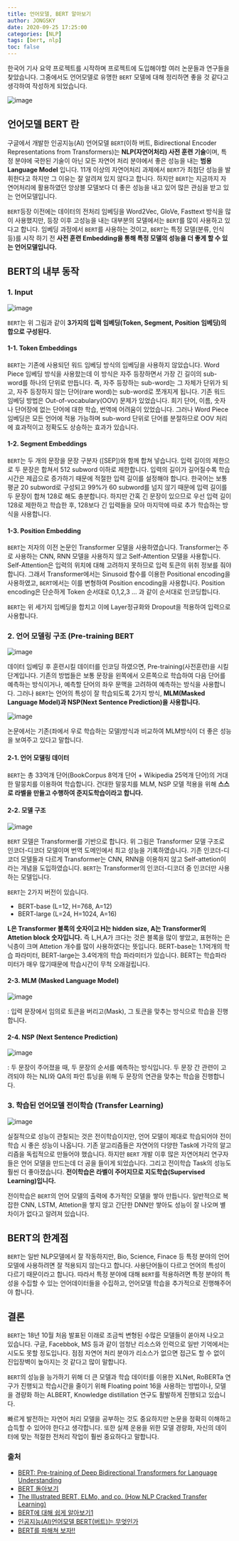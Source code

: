 ```yaml
---
title: 언어모델, BERT 알아보기
author: JONGSKY
date: 2020-09-25 17:25:00
categories: [NLP]
tags: [bert, nlp]
toc: false
---
```


한국어 기사 요약 프로젝트를 시작하며 프로젝트에 도입해야할 여러 논문들과 연구들을 찾았습니다. 그중에서도 언어모델로 유명한 ```BERT``` 모델에 대해 정리하면 좋을 것 같다고 생각하여 작성하게 되었습니다. 

![image](https://user-images.githubusercontent.com/40276516/94236173-bd2faa80-ff47-11ea-9262-184f550b6cbb.png)

## 언어모델 BERT 란

구글에서 개발한 인공지능(AI) 언어모델 ```BERT```(이하 버트, Bidirectional Encoder Representations from Transformers)는 **NLP(자연어처리) 사전 훈련 기술**이며, 특정 분야에 국한된 기술이 아닌 모든 자연어 처리 분야에서 좋은 성능을 내는 **범용 Language Model** 입니다. 11개 이상의 자연어처리 과제에서 ```BERT```가 최첨단 성능을 발휘한다고 하지만 그 이유는 잘 알려져 있지 않다고 합니다. 하지만 ```BERT```는 지금까지 자연어처리에 활용하였던 앙상블 모델보다 더 좋은 성능을 내고 있어 많은 관심을 받고 있는 언어모델입니다. 

```BERT```등장 이전에는 데이터의 전처리 임베딩을 Word2Vec, GloVe, Fasttext 방식을 많이 사용했지만, 등장 이후 고성능을 내는 대부분의 모델에서는 ```BERT```를 많이 사용하고 있다고 합니다. 임베딩 과정에서 ```BERT```를 사용하는 것이고, ```BERT```는 특정 모델(분류, 인식 등)를 시작 하기 전 **사전 훈련 Embedding을 통해 특정 모델의 성능을 더 좋게 할 수 있는 언어모델입니다.**

## BERT의 내부 동작

### 1. Input

![image](https://user-images.githubusercontent.com/40276516/94236526-58c11b00-ff48-11ea-8b85-822ebffd3d11.png)

```BERT```는 위 그림과 같이 **3가지의 입력 임베딩(Token, Segment, Position 임베딩)의 합으로 구성된다.**

#### 1-1. Token Embeddings

```BERT```는 기존에 사용되던 워드 임베딩 방식의 임베딩을 사용하지 않았습니다. Word Piece 임베딩 방식을 사용핬는데 이 방식은 자주 등장하면서 가장 긴 길이의 sub-word를 하나의 단위로 만듭니다. 즉, 자주 등장하는 sub-word는 그 자체가 단위가 되고, 자주 등장하지 않는 단어(rare word)는 sub-word로 쪼개지게 됩니다. 기존 워드 임베딩 방법은 Out-of-vocabulary(OOV) 문제가 있었습니다. 희기 단어, 이름, 숫자 나 단어장에 없는 단어에 대한 학습, 번역에 어려움이 있었습니다. 그러나 Word Piece 임베딩은 모든 언어에 적용 가능하며 sub-word 단위로 단어를 분절하므로 OOV 처리에 효과적이고 정확도도 상승하는 효과가 있습니다.

#### 1-2. Segment Embeddings

```BERT```는 두 개의 문장을 문장 구분자 ([SEP])와 함께 합쳐 넣습니다. 입력 길이의 제한으로 두 문장은 합쳐서 512 subword 이하로 제한합니다. 입력의 길이가 길어질수록 학습시간은 제곱으로 증가하기 때문에 적절한 입력 길이를 설정해야 합니다. 한국어는 보통 평균 20 subword로 구성되고 99%가 60 subword를 넘지 않기 때문에 입력 길이를 두 문장이 합쳐 128로 해도 충분합니다. 하지만 간혹 긴 문장이 있으므로 우선 입력 길이 128로 제한하고 학습한 후, 128보다 긴 입력들을 모아 마지막에 따로 추가 학습하는 방식을 사용합니다.

#### 1-3. Position Embedding

```BERT```는 저자의 이전 논문인 Transformer 모델을 사용하였습니다. Transformer는 주로 사용하는 CNN, RNN 모델을 사용하지 않고 Self-Attention 모델을 사용합니다. Self-Attention은 입력의 위치에 대해 고려하지 못하므로 입력 토큰의 위취 정보를 줘야합니다. 그래서 Transformer에서는 Sinusoid 함수를 이용한 Positional encoding을 사용하였고, ```BERT```에서는 이를 변형하여 Position encoding을 사용합니다. Position encoding은 단순하게 Token 순서대로 0,1,2,3 ... 과 같이 순서대로 인코딩합니다.

```BERT```는 위 세가지 임베딩을 합치고 이에 Layer정규화와 Dropout을 적용하여 입력으로 사용합니다.

### 2. 언어 모델링 구조 (Pre-training BERT

![image](https://user-images.githubusercontent.com/40276516/94240535-611c5480-ff4e-11ea-8106-653ac7a0511f.png)

데이터 임베딩 후 훈련시킬 데이터를 인코딩 하였으면, Pre-training(사전훈련)을 시킬 단계입니다. 기존의 방법들은 보통 문장을 왼쪽에서 오른쪽으로 학습하여 다음 단어를 예측하는 방식이거나, 예측할 단어의 좌우 문맥을 고려하여 예측하는 방식을 사용합니다. 그러나 ```BERT```는 언어의 특성이 잘 학습되도록 2가지 방식, **MLM(Masked Language Model)과 NSP(Next Sentence Prediction)을 사용합니다.**

![image](https://user-images.githubusercontent.com/40276516/94241593-ce7cb500-ff4f-11ea-9556-d7f2a0b8e6a5.png)

논문에서는 기존(좌에서 우로 학습하는 모델)방식과 비교하여 MLM방식이 더 좋은 성능을 보여주고 있다고 말합니다.


#### 2-1. 언어 모델링 데이터

```BERT```는 총 33억개 단어(BookCorpus 8억개 단어 + Wikipedia 25억개 단어)의 거대한 말뭉치를 이용하여 학습합니다. 건대한 말뭉치를 MLM, NSP 모델 적용을 위해 **스스로 라벨을 만들고 수행하여 준지도학습이라고 합니다.**

#### 2-2. 모델 구조

![image](https://user-images.githubusercontent.com/40276516/94242512-18b26600-ff51-11ea-8b84-92d9726ef4a1.png)

```BERT``` 모델은 Transformer를 기반으로 합니다. 위 그림은 Transformer 모델 구조로 인코더-디코더 모델이며 번역 도메인에서 최고 성능을 기록하였습니다. 기존 인코더-디코더 모델들과 다르게 Transformer는 CNN, RNN을 이용하지 않고 Self-attetion이라는 개념을 도입하였습니다. ```BERT```는 Transformer의 인코더-디코더 중 인코더만 사용하는 모델입니다.

```BERT```는 2가지 버전이 있습니다. 
- BERT-base (L=12, H=768, A=12)
- BERT-large (L=24, H=1024, A=16)

**L은 Transformer 블록의 숫자이고 H는 hidden size, A는 Transformer의 Attetion block 숫자입니다.** 즉 L,H,A가 크다는 것은 블록을 많이 쌓았고, 표현하는 은닉층이 크며 Attetion 개수를 많이 사용하였다는 뜻입니다. BERT-base는 1.1억개의 학습 파라미터, BERT-large는 3.4억개의 학습 파라미터가 있습니다. BERT는 학습파라미터가 매우 많기때문에 학습시간이 무척 오래걸립니다.

#### 2-3. MLM (Masked Language Model)

![image](https://user-images.githubusercontent.com/40276516/94241805-18659b00-ff50-11ea-97a9-ce9880d1576b.png)

: 입력 문장에서 임의로 토큰을 버리고(Mask), 그 토큰을 맞추는 방식으로 학습을 진행합니다.

#### 2-4. NSP (Next Sentence Prediction)

![image](https://user-images.githubusercontent.com/40276516/94241907-421ec200-ff50-11ea-9787-6e96af4fd287.png)

: 두 문장이 주어졌을 때, 두 문장의 순서를 예측하는 방식입니다. 두 문장 간 관련이 고려되야 하는 NLI와 QA의 파인 튜닝을 위해 두 문장의 연관을 맞추는 학습을 진행합니다.

### 3. 학습된 언어모델 전이학습 (Transfer Learning)

![image](https://user-images.githubusercontent.com/40276516/94243666-ab073980-ff52-11ea-94af-bc15226107a1.png)

실질적으로 성능이 관칠되는 것은 전이학습이지만, 언어 모델이 제대로 학습되어야 전이학습 시 좋은 성능이 나옵니다. 기존 알고리즘들은 자연어의 다양한 Task에 가각의 알고리즘을 독립적으로 만들어야 했습니다. 하지만 ```BERT``` 개발 이후 많은 자연어처리 연구자들은 언어 모델을 만드는데 더 공을 들이게 되었습니다. 그리고 전이학습 Task의 성능도 훨씬 더 좋아졌습니다. **전이학습은 라벨이 주어지므로 지도학습(Supervised Learning)입니다.**

전이학습은 ```BERT```의 언어 모델의 출력에 추가적인 모델을 쌓아 만듭니다. 일반적으로 복잡한 CNN, LSTM, Attetion을 쌓지 않고 간단한 DNN만 쌓아도 성능이 잘 나오며 별 차이가 없다고 알려져 있습니다.

## BERT의 한계점

```BERT```는 일반 NLP모델에서 잘 작동하지만, Bio, Science, Finace 등 특정 분야의 언어모델에 사용하려면 잘 적용되지 않는다고 합니다. 사용단어들이 다르고 언어의 특성이 다르기 때문이라고 합니다. 따라서 특정 분야에 대해 ```BERT```를 적용하려면 특정 분야의 특성을 수집할 수 있는 언어데이터들을 수집하고, 언어모델 학습을 추가적으로 진행해주어야 합니다.

## 결론

```BERT```는 18년 10월 처음 발표된 이래로 조금씩 변형된 수많은 모델들이 쏟아져 나오고 있습니다. 구글, Facebbok, MS 등과 같이 엄청난 리소스와 인력으로 일반 기억에서는 시도도 못할 정도입니다. 점점 자연어 처리 분야가 리소스가 없으면 접근도 할 수 없이 진입장벽이 높아지는 것 같다고 많이 말합니다.

```BERT```의 성능을 능가하기 위해 더 큰 모델과 학습 데이터를 이용한 XLNet, RoBERTa 연구가 진행되고 학습시간을 줄이기 위해 Floating point 16을 사용하는 방법이나, 모델을 경량화 하는 ALBERT, Knowledge distillation 연구도 활발하게 진행되고 있습니다.

빠르게 발전하는 자연어 처리 모델을 공부하는 것도 중요하지만 논문을 정확히 이해하고 습득할 수 있어야 한다고 생각합니다. 또한 실제 운용을 위한 모델 경량화, 자신의 데이터에 맞는 적절한 전처리 작업이 훨씬 중요하다고 말합니다.

### 출처

- [BERT: Pre-training of Deep Bidirectional Transformers for Language Understanding](https://arxiv.org/pdf/1810.04805.pdf)
- [BERT 돌아보기](http://docs.likejazz.com/bert/)
- [The Illustrated BERT, ELMo, and co. (How NLP Cracked Transfer Learning)](http://jalammar.github.io/illustrated-bert/)
- [BERT에 대해 쉽게 알아보기1](https://ebbnflow.tistory.com/151)
- [인공지능(AI)언어모델 BERT(버트)는 무엇인가](http://www.aitimes.kr/news/articleView.html?idxno=13117)
- [BERT를 파해쳐 보자!!](https://keep-steady.tistory.com/19)
